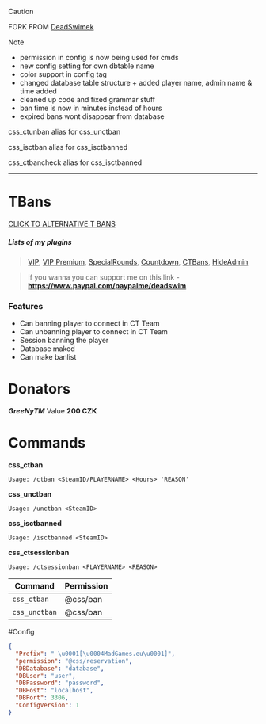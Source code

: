 > [!CAUTION]
> FORK FROM [DeadSwimek](https://github.com/DeadSwimek/cs2-ctban)

> [!NOTE]
> * permission in config is now being used for cmds
> * new config setting for own dbtable name
> * color support in config tag
> * changed database table structure + added player name, admin name & time added
> * cleaned up code and fixed grammar stuff
> * ban time is now in minutes instead of hours
> * expired bans wont disappear from database
>
> css_ctunban alias for css_unctban
> 
> css_isctban alias for css_isctbanned
> 
> css_ctbancheck alias for css_isctbanned

--------------------------------------------

# TBans
[CLICK TO ALTERNATIVE T BANS](https://github.com/DeadSwimek/cs2-tban)

##### Lists of my plugins
> [VIP](https://github.com/DeadSwimek/cs2-vip), [VIP Premium](https://github.com/DeadSwimek/cs2-vip-premium), [SpecialRounds](https://github.com/DeadSwimek/cs2-specialrounds), [Countdown](https://github.com/DeadSwimek/cs2-countdown), [CTBans](https://github.com/DeadSwimek/cs2-ctban), [HideAdmin](https://github.com/DeadSwimek/cs2-hideadmin)

> If you wanna you can support me on this link - **https://www.paypal.com/paypalme/deadswim**

### Features

- Can banning player to connect in CT Team
- Can unbanning player to connect in CT Team
- Session banning the player
- Database maked
- Can make banlist


# Donators
***GreeNyTM*** Value **200 CZK**

# Commands
**css_ctban**

`Usage: /ctban <SteamID/PLAYERNAME> <Hours> 'REASON'`

**css_unctban**

`Usage: /unctban <SteamID>`

**css_isctbanned**

`Usage: /isctbanned <SteamID>`

**css_ctsessionban**

`Usage: /ctsessionban <PLAYERNAME> <REASON>`

| Command      | Permission   |
| ------------ | ------------ |
| `css_ctban`    | @css/ban     |
| `css_unctban`    | @css/ban     |
#Config

```JSON
{
  "Prefix": " \u0001[\u0004MadGames.eu\u0001]",
  "permission": "@css/reservation",
  "DBDatabase": "database",
  "DBUser": "user",
  "DBPassword": "password",
  "DBHost": "localhost",
  "DBPort": 3306,
  "ConfigVersion": 1
}
```

